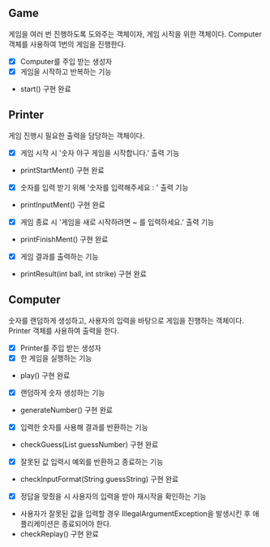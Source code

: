## Game
게임을 여러 번 진행하도록 도와주는 객체이자, 게임 시작을 위한 객체이다.
Computer 객체를 사용하여 1번의 게임을 진행한다.
- [x] Computer를 주입 받는 생성자
- [x] 게임을 시작하고 반복하는 기능
- start() 구현 완료

## Printer
게임 진행시 필요한 출력을 담당하는 객체이다.
- [x] 게임 시작 시 '숫자 야구 게임을 시작합니다.' 출력 기능
- printStartMent() 구현 완료


- [x] 숫자를 입력 받기 위해 '숫자를 입력해주세요 : ' 출력 기능
- printInputMent() 구현 완료


- [x] 게임 종료 시 '게임을 새로 시작하려면 ~ 를 입력하세요.' 출력 기능
- printFinishMent() 구현 완료


- [x] 게임 결과를 출력하는 기능
- printResult(int ball, int strike) 구현 완료

## Computer
숫자를 랜덤하게 생성하고, 사용자의 입력을 바탕으로 게임을 진행하는 객체이다.
Printer 객체를 사용하여 출력을 한다.
- [x] Printer를 주입 받는 생성자
- [x] 한 게임을 실행하는 기능
- play() 구현 완료


- [x] 랜덤하게 숫자 생성하는 기능
- generateNumber() 구현 완료


- [x] 입력한 숫자를 사용해 결과를 반환하는 기능
- checkGuess(List<Integer> guessNumber) 구현 완료



- [x] 잘못된 값 입력시 예외를 반환하고 종료하는 기능
- checkInputFormat(String guessString) 구현 완료


- [x] 정답을 맞췄을 시 사용자의 입력을 받아 재시작을 확인하는 기능
- 사용자가 잘못된 값을 입력할 경우 IllegalArgumentException을 발생시킨 후 애플리케이션은 종료되어야 한다.
- checkReplay() 구현 완료